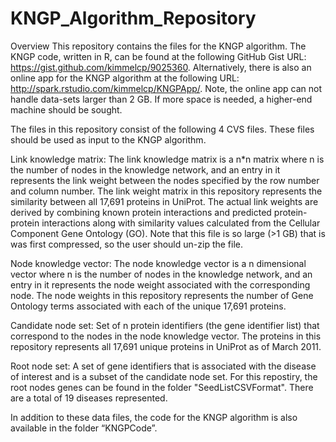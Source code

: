 KNGP_Algorithm_Repository
=========================


Overview
This repository contains the files for the KNGP algorithm. The KNGP code, written in R, 
can be found at the following GitHub Gist URL:  https://gist.github.com/kimmelcp/9025360.
Alternatively, there is also an online app for the KNGP algorithm at the 
following URL: http://spark.rstudio.com/kimmelcp/KNGPApp/.  Note, the online app can not handle
data-sets larger than 2 GB. If more space is needed, a higher-end machine should be sought.  

The files in this repository consist of the following 4 CVS files. These files should be used as input 
to the KNGP algorithm.  

Link knowledge matrix: The link knowledge matrix is a n*n matrix where n is the number of 
nodes in the knowledge network, and an entry in it represents the link weight between the 
nodes specified by the row number and column number.  The link weight matrix in this repository represents the 
similarity between all 17,691 proteins in UniProt.  The actual link weights are derived by combining known 
protein interactions and predicted protein-protein interactions along with similarity values calculated
from the Cellular Component Gene Ontology (GO).  Note that this file is so large (>1 GB) that is was first compressed,
so the user should un-zip the file.      

Node knowledge vector: The node knowledge vector is a n dimensional vector where n is 
the number of nodes in the knowledge network, and an entry in it represents the node weight 
associated with the corresponding node.  The node weights in this repository represents the number of Gene Ontology
terms associated with each of the unique 17,691 proteins.  

Candidate node set: Set of n protein identifiers (the gene identifier list) that correspond to the nodes in the node knowledge vector.  The proteins in this repository represents all 17,691 unique proteins in UniProt as of March 2011.   

Root node set: A set of gene identifiers that is associated with the disease of interest and is a 
subset of the candidate node set.  For this repostiry, the root nodes genes can be found in the folder 
"SeedListCSVFormat".  There are a total of 19 diseases represented.  

In addition to these data files, the code for the KNGP algorithm is also available in the folder “KNGPCode”.  


